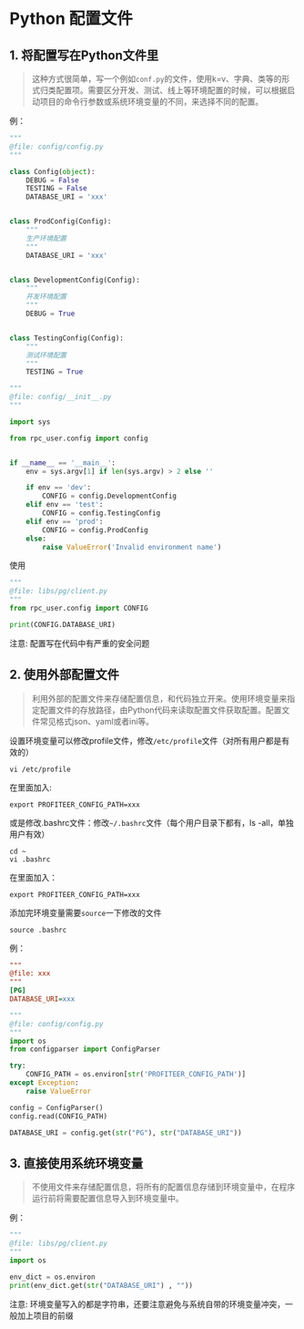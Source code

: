 # Python 配置文件

## 1. 将配置写在Python文件里
> 这种方式很简单，写一个例如`conf.py`的文件，使用k=v、字典、类等的形式归类配置项。需要区分开发、测试、线上等环境配置的时候，可以根据启动项目的命令行参数或系统环境变量的不同，来选择不同的配置。

例：
```python
""" 
@file: config/config.py 
"""

class Config(object):
    DEBUG = False
    TESTING = False
    DATABASE_URI = 'xxx'


class ProdConfig(Config):
    """
    生产环境配置
    """
    DATABASE_URI = 'xxx'


class DevelopmentConfig(Config):
    """
    开发环境配置
    """
    DEBUG = True


class TestingConfig(Config):
    """
    测试环境配置
    """
    TESTING = True
```

```python
""" 
@file: config/__init__.py
"""

import sys

from rpc_user.config import config


if __name__ == '__main__':
    env = sys.argv[1] if len(sys.argv) > 2 else ''

    if env == 'dev':
        CONFIG = config.DevelopmentConfig
    elif env == 'test':
        CONFIG = config.TestingConfig
    elif env == 'prod':
        CONFIG = config.ProdConfig
    else:
        raise ValueError('Invalid environment name')
```

使用
```python
""" 
@file: libs/pg/client.py
"""
from rpc_user.config import CONFIG

print(CONFIG.DATABASE_URI)
```

注意: 配置写在代码中有严重的安全问题


## 2. 使用外部配置文件
> 利用外部的配置文件来存储配置信息，和代码独立开来。使用环境变量来指定配置文件的存放路径，由Python代码来读取配置文件获取配置。配置文件常见格式json、yaml或者ini等。

设置环境变量可以修改profile文件，修改`/etc/profile`文件（对所有用户都是有效的）
```shell script
vi /etc/profile
```

在里面加入:
```
export PROFITEER_CONFIG_PATH=xxx
```

或是修改.bashrc文件：修改`~/.bashrc`文件（每个用户目录下都有，ls -all，单独用户有效）
```shell script
cd ~
vi .bashrc
```

在里面加入：
```shell script
export PROFITEER_CONFIG_PATH=xxx
```

添加完环境变量需要`source`一下修改的文件
```shell script
source .bashrc
```

例：
```ini
""" 
@file: xxx
"""
[PG]
DATABASE_URI=xxx
```

```python
""" 
@file: config/config.py
"""
import os
from configparser import ConfigParser

try:
    CONFIG_PATH = os.environ[str('PROFITEER_CONFIG_PATH')]
except Exception:
    raise ValueError

config = ConfigParser()
config.read(CONFIG_PATH)

DATABASE_URI = config.get(str("PG"), str("DATABASE_URI"))
```


## 3. 直接使用系统环境变量
> 不使用文件来存储配置信息，将所有的配置信息存储到环境变量中，在程序运行前将需要配置信息导入到环境变量中。

例：
```python
""" 
@file: libs/pg/client.py
"""
import os

env_dict = os.environ
print(env_dict.get(str("DATABASE_URI") , ""))
```

注意: 环境变量写入的都是字符串，还要注意避免与系统自带的环境变量冲突，一般加上项目的前缀
